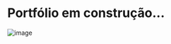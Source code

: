 # Portfólio em construção...

![image](https://github.com/kaiquesimao/portfolio_3d/assets/66140734/33e397ec-5394-433d-b9e7-38fd0ac63c9a)
